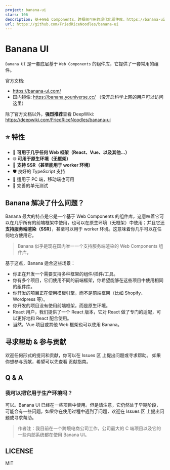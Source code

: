 ```yaml
---
project: banana-ui
stars: 106
description: 基于Web Components，跨框架可用的现代化组件库。https://banana-ui.com
url: https://github.com/FriedRiceNoodles/banana-ui
---
```


Banana UI
=========

`Banana UI` 是一套底层基于 `Web Components` 的组件库，它提供了一套常用的组件。

官方文档:

-   https://banana-ui.com/
-   国内镜像: https://banana.youniverse.cc/ （没开启科学上网的用户可以访问这里）

除了官方文档以外，**强烈推荐**查看 DeepWiki: https://deepwiki.com/FriedRiceNoodles/banana-ui

⭐️ 特性
-----

-   🧩 **可用于几乎任何 Web 框架（React、Vue、以及其他...）**
-   🌐 **可用于原生环境（无框架）**
-   🚀 **支持 SSR（甚至能用于 worker 环境）**
-   🛡 良好的 TypeScript 支持
-   📱 适用于 PC 端，移动端也可用
-   🧪 完善的单元测试

Banana 解决了什么问题？
---------------

Banana 最大的特点是它是一个基于 Web Components 的组件库，这意味着它可以在几乎所有的前端框架中使用，也可以在原生环境（无框架）中使用；并且它还**支持服务端渲染（SSR）**，甚至可以用于 worker 环境。这意味着你几乎可以在任何地方使用它。

> Banana 似乎是现在国内唯一一个支持服务端渲染的 Web Components 组件库。

基于这点，Banana 适合这些场景：

-   你正在开发一个需要支持多种框架的组件/插件/工具。
-   你有多个项目，它们使用不同的前端框架，你希望能够在这些项目中使用相同的组件库。
-   你开发的项目正在使用模板引擎，而不是前端框架（比如 Shopify、Wordpress 等）。
-   你开发的项目没有使用前端框架，而是原生环境。
-   React 用户，我们提供了一个 React 版本，它对 React 做了专门的适配，可以更好地和 React 配合使用。
-   当然，Vue 项目或其他 Web 框架也可以使用 Banana。

寻求帮助 & 参与贡献
-----------

欢迎任何形式的提问和贡献，你可以在 Issues 区 上提出问题或寻求帮助。 如果你想参与贡献，希望可以先查看 贡献指南。

Q & A
-----

### 我可以把它用于生产环境吗？

可以。Banana UI 已经在一些项目中使用。但是请注意，它仍然处于早期阶段，可能会有一些问题。如果你在使用过程中遇到了问题，欢迎在 Issues 区 上提出问题或寻求帮助。

> 作者注：我目前在一个跨境电商公司工作，公司最大的 C 端项目以及它的一些内部系统都在使用 Banana UI。

LICENSE
-------

MIT
